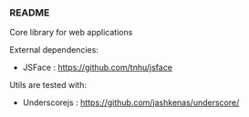 ### README ###

Core library for web applications


External dependencies:

 * JSFace : https://github.com/tnhu/jsface


Utils are tested with:

 * Underscorejs : https://github.com/jashkenas/underscore/







